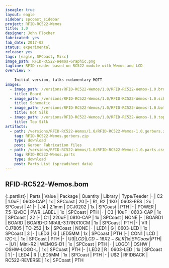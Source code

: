 ```yaml
---
iseagle: true
layout: eagle
sidebar: spcoast_sidebar
project: RFID-RC522-Wemos
title: 1.0
designer: John Plocher
fabricated: yes
fab_date: 2017-02
status: experimental
release: yes
tags: [eagle, SPCoast, Misc]
image_path: RFID-RC522-Wemos-Graphic.png
tagline: RFID reader based on RC522 module with Wemos and LCD
overview: >
    
    Initial version, talks rudamentary MQTT
images:
  - image_path: /versions/RFID-RC522-Wemos/1.0/RFID-RC522-Wemos-1.0.brd.png
    title: Board
  - image_path: /versions/RFID-RC522-Wemos/1.0/RFID-RC522-Wemos-1.0.sch.png
    title: Schematic
  - image_path: /versions/RFID-RC522-Wemos/1.0/RFID-RC522-Wemos-1.0.bot.brd.png
    title: Bot Silk
  - image_path: /versions/RFID-RC522-Wemos/1.0/RFID-RC522-Wemos-1.0.top.brd.png
    title: Top Silk
artifacts:
  - path: /versions/RFID-RC522-Wemos/1.0/RFID-RC522-Wemos-1.0.gerbers.zip
    tag: RFID-RC522-Wemos.gerbers.zip
    type: download
    post: Gerber Fabrication files
  - path: /versions/RFID-RC522-Wemos/1.0/RFID-RC522-Wemos-1.0.parts.csv
    tag: RFID-RC522-Wemos.parts
    type: download
    post: Parts List (spreadsheet data)
---
```


## RFID-RC522-Wemos.bom

{:.partlist}
| Parts | Value | Package | Quantity | Library | Type/Feeder
|-
| C2 | 1.0uF | 0603-CAP | 1x | SPCoast | 20
|-
| R1, R2 | 1K0 | 0603-RES | 2x | SPCoast | 41
|-
| J4 | 2.1mm | DCJ0202 | 1x | SPCoast | PTH
|-
| POWER | 7.5-12vDC | PWR_LABEL | 1x | SPCoast | PTH
|-
| C3 | 10uF | 0603-CAP | 1x | SPCoast | 22
|-
| C1 | 220uF | 0810-CAP | 1x | SPCoast | NONE
|-
| BOARD1 | BOARD | BOARD-DINRAIL-3.17INX10CM | 1x | SPCoast | PTH
|-
| VR | CJ7805 | TO-252 | 1x | SPCoast | NONE
|-
| LED1 | G | 0603-LED | 1x | SPCoast | 3
|-
| LED3 | G | LED5MM | 1x | SPCoast | PTH
|-
| CON1 | LCD | I2C-L | 1x | SPCoast | PTH
|-
| U$3 | LCD | LCD-16X2-SILK | 1x | SPCoast | PTH
|-
| U$1 | Mini-R2 | WEMOS-D1 | 1x | SPCoast | PTH
|-
| LOGO1 | OSHW | OSHW-LOGO-L | 1x | SPCoast | PTH
|-
| LED2 | R | 0603-LED | 1x | SPCoast | 1
|-
| LED4 | R | LED5MM | 1x | SPCoast | PTH
|-
| U$2 | RFIDBACK | RC522-REVERSE | 1x | SPCoast | PTH
